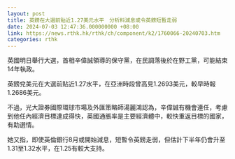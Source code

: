 ```yaml
---
layout: post
title: 英鎊在大選前貼近1.27美元水平　分析料減息或令英鎊短暫走弱
date: 2024-07-03 12:47:36.000000000 +08:00
link: https://news.rthk.hk/rthk/ch/component/k2/1760066-20240703.htm
categories: rthk
---
```


英國明日舉行大選，首相辛偉誠領導的保守黨，在民調落後於在野工黨，可能結束14年執政。

英鎊兌美元在大選前貼近1.27水平，在亞洲時段曾高見1.2693美元，較早時報1.2686美元。

不過，光大證券國際環球市場及外匯策略師湯麗鴻認為，辛偉誠有機會連任，考慮到他任內經濟目標達成得快，英國通脹率是主要經濟體中，較快重返目標的國家，有助選情。

她又指，即使英倫銀行8月或開始減息，短暫令英鎊走弱，但估計下半年仍會升至1.31至1.32水平，在1.25有較大支持。
